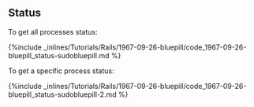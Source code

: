 <!-- post: -->


## Status

To get all processes status:



{%include _inlines/Tutorials/Rails/1967-09-26-bluepill/code_1967-09-26-bluepill_status-sudobluepill.md %}




To get a specific process status:



{%include _inlines/Tutorials/Rails/1967-09-26-bluepill/code_1967-09-26-bluepill_status-sudobluepill-2.md %}





